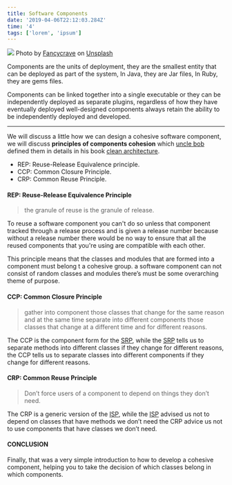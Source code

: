 ```yaml
---
title: Software Components
date: '2019-04-06T22:12:03.284Z'
time: '4'
tags: ['lorem', 'ipsum']
---
```


![](https://cdn-images-1.medium.com/max/1600/0*bnfIs_NW1Xz3P9r3)
<span class="figcaption_hack">Photo by
[Fancycrave](https://unsplash.com/@fancycrave?utm_source=medium&utm_medium=referral)
on [Unsplash](https://unsplash.com?utm_source=medium&utm_medium=referral)</span>

Components are the units of deployment, they are the smallest entity that can be
deployed as part of the system, In Java, they are Jar files, In Ruby, they are
gems files.

Components can be linked together into a single executable or they can be
independently deployed as separate plugins, regardless of how they have
eventually deployed well-designed components always retain the ability to be
independently deployed and developed.

---

We will discuss a little how we can design a cohesive software component, we
will discuss **principles of components cohesion** which [uncle
bob](https://en.wikipedia.org/wiki/Robert_C._Martin) defined them in details in
his book [clean
architecture](https://www.amazon.com/Clean-Code-Handbook-Software-Craftsmanship/dp/0132350882).

- REP: Reuse-Release Equivalence principle.
- CCP: Common Closure Principle.
- CRP: Common Reuse Principle.

#### REP: Reuse-Release Equivalence Principle

> the granule of reuse is the granule of release.

To reuse a software component you can't do so unless that component tracked
through a release process and is given a release number because without a
release number there would be no way to ensure that all the reused components
that you're using are compatible with each other.

This principle means that the classes and modules that are formed into a
component must belong t a cohesive group. a software component can not consist
of random classes and modules there’s must be some overarching theme of purpose.

#### CCP: Common Closure Principle

> gather into component those classes that change for the same reason and at the
> same time separate into different components those classes that change at a
> different time and for different reasons.

The CCP is the component form for the
[SRP](https://en.wikipedia.org/wiki/Single_responsibility_principle), while the
[SRP](https://en.wikipedia.org/wiki/Single_responsibility_principle) tells us to
separate methods into different classes if they change for different reasons,
the CCP tells us to separate classes into different components if they change
for different reasons.

#### CRP: Common Reuse Principle

> Don’t force users of a component to depend on things they don’t need.

The CRP is a generic version of the
[ISP](https://en.wikipedia.org/wiki/Interface_segregation_principle), while the
[ISP](https://en.wikipedia.org/wiki/Interface_segregation_principle) advised us
not to depend on classes that have methods we don’t need the CRP advice us not
to use components that have classes we don’t need.

#### CONCLUSION

Finally, that was a very simple introduction to how to develop a cohesive
component, helping you to take the decision of which classes belong in which
components.
